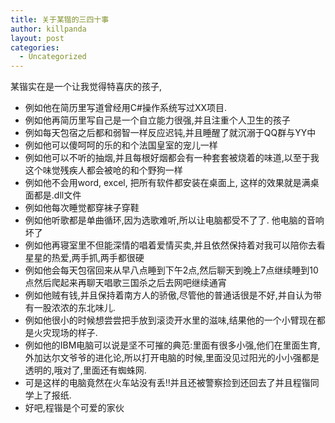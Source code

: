 ```yaml
---
title: 关于某锴的三四十事
author: killpanda
layout: post
categories:
  - Uncategorized
---
```

某锴实在是一个让我觉得特喜庆的孩子,

*   例如他在简历里写道曾经用C#操作系统写过XX项目.
*   例如他再简历里写自己是一个自立能力很强,并且注重个人卫生的孩子
*   例如每天包宿之后都和弱智一样反应迟钝,并且睡醒了就沉溺于QQ群与YY中
*   例如他可以傻呵呵的乐的和个法国皇室的宠儿一样
*   例如他可以不听的抽烟,并且每根好烟都会有一种套套被烧着的味道,以至于我这个味觉残疾人都会被呛的和个野狗一样
*   例如他不会用word, excel, 把所有软件都安装在桌面上, 这样的效果就是满桌面都是.dll文件
*   例如他每次睡觉都穿袜子穿鞋
*   例如他听歌都是单曲循环,因为选歌难听,所以让电脑都受不了了. 他电脑的音响坏了
*   例如他再寝室里不但能深情的唱着爱情买卖,并且依然保持着对我可以陪你去看星星的热爱,两手抓,两手都很硬
*   例如他会每天包宿回来从早八点睡到下午2点,然后聊天到晚上7点继续睡到10点然后爬起来再聊天唱歌三国杀之后去网吧继续通宵
*   例如他贼有钱,并且保持着南方人的骄傲,尽管他的普通话很是不好,并自认为带有一股浓浓的东北味儿.
*   例如他很小的时候想尝尝把手放到滚烫开水里的滋味,结果他的一个小臂现在都是火灾现场的样子.
*   例如他的IBM电脑可以说是坚不可摧的典范:里面有很多小强,他们在里面生育,外加达尔文爷爷的进化论,所以打开电脑的时候,里面没见过阳光的小小强都是透明的,哦对了,里面还有蜘蛛网.
*   可是这样的电脑竟然在火车站没有丢!!并且还被警察捡到还回去了并且程锴同学上了报纸.
*   好吧,程锴是个可爱的家伙
